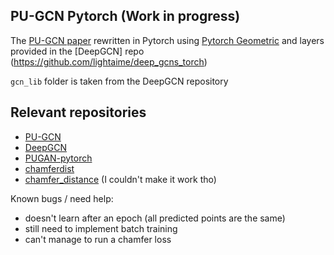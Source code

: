 ## PU-GCN Pytorch (Work in progress)

The [PU-GCN paper](https://arxiv.org/abs/1912.03264) rewritten in Pytorch using [Pytorch Geometric](https://github.com/pyg-team/pytorch_geometric) and layers provided in the [DeepGCN] repo (https://github.com/lightaime/deep_gcns_torch)

`gcn_lib` folder is taken from the DeepGCN repository

## Relevant repositories

- [PU-GCN](https://github.com/guochengqian/PU-GCN)
- [DeepGCN](https://github.com/lightaime/deep_gcns_torch)
- [PUGAN-pytorch](https://github.com/UncleMEDM/PUGAN-pytorch)
- [chamferdist](https://github.com/krrish94/chamferdist) 
- [chamfer_distance](https://github.com/otaheri/chamfer_distance) (I couldn't make it work tho)


Known bugs / need help:
- doesn't learn after an epoch (all predicted points are the same)
- still need to implement batch training
- can't manage to run a chamfer loss
